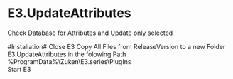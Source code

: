 # E3.UpdateAttributes
Check Database for Attributes and Update only selected 

#Installation#
Close E3
Copy All Files from ReleaseVersion to a new Folder E3.UpdateAttributes in the folowing Path 
%ProgramData%\Zuken\E3.series\PlugIns\
Start E3

